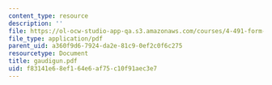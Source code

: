 ```yaml
---
content_type: resource
description: ''
file: https://ol-ocw-studio-app-qa.s3.amazonaws.com/courses/4-491-form-finding-and-structural-optimization-gaudi-workshop-fall-2004/f83141e68ef164e6af75c10f91aec3e7_gaudigun.pdf
file_type: application/pdf
parent_uid: a360f9d6-7924-da2e-81c9-0ef2c0f6c275
resourcetype: Document
title: gaudigun.pdf
uid: f83141e6-8ef1-64e6-af75-c10f91aec3e7
---
```

